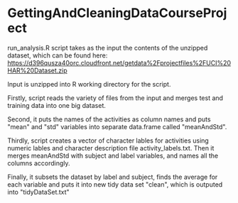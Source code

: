 GettingAndCleaningDataCourseProject
===================================
run_analysis.R script takes as the input the contents of the unzipped dataset, which can be found here:
https://d396qusza40orc.cloudfront.net/getdata%2Fprojectfiles%2FUCI%20HAR%20Dataset.zip

Input is unzipped into R working directory for the script.

Firstly, script reads the variety of files from the input and merges test and training data into one big dataset.

Second, it puts the names of the activities as column names and puts "mean" and "std" variables into separate data.frame called "meanAndStd".

Thirdly, script creates a vector of character lables for activities using numeric lables and character description file activity_labels.txt. Then it merges meanAndStd with subject and label variables, and names all the columns accordingly.

Finally, it subsets the dataset by label and subject, finds the average for each variable and puts it into new tidy data set "clean", which is outputed into "tidyDataSet.txt"
